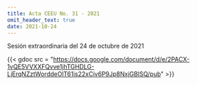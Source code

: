 ```yaml
---
title: Acta CEEU No. 31 - 2021
omit_header_text: true
date: 2021-10-24
---
```


Sesión extraordinaria del 24 de octubre de 2021

{{< gdoc src = "https://docs.google.com/document/d/e/2PACX-1vQE5VVXXFQvve1jhTGHDLG-LjErqNZztWorddeOlT61is22xCiv6P9Jp8NxjGBISQ/pub" >}}
